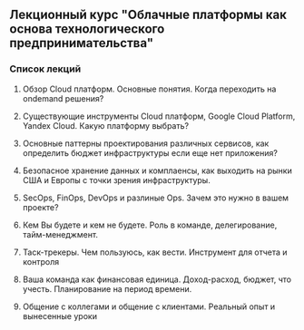 ## Лекционный курс "Облачные платформы как основа технологического предпринимательства"
### Список лекций

1. Обзор Cloud платформ. Основные понятия. Когда переходить на ondemand решения?

2. Существующие инструменты Cloud платформ, Google Cloud Platform, Yandex Cloud. Какую платформу выбрать?

3. Основные паттерны проектирования различных сервисов, как определить бюджет инфраструктуры если еще нет приложения?

4. Безопасное хранение данных и комплаенсы, как выходить на рынки США и Европы с точки зрения инфраструктуры.

5. SecOps, FinOps, DevOps и разлиные Ops. Зачем это нужно в вашем проекте?

6. Кем Вы будете и кем не будете. Роль в команде, делегирование, тайм-менеджмент. 

7. Таск-трекеры. Чем пользуюсь, как вести. Инструмент для отчета и контроля

8. Ваша команда как финансовая единица. Доход-расход, бюджет, что учесть. Планирование на период времени.

9. Общение с коллегами и общение с клиентами. Реальный опыт и вынесенные уроки
